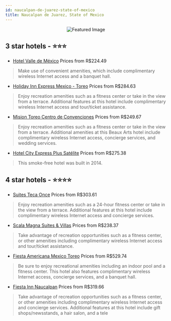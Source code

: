 ```yaml
---
id: naucalpan-de-juarez-state-of-mexico
title: Naucalpan de Juarez, State of Mexico
---
```


<center><img src="https://i.travelapi.com/hotels/12000000/11240000/11239400/11239333/c56cfec2_z.jpg" alt="Featured Image" /></center>


##  3 star hotels - ⭐️⭐️⭐️

-    [Hotel Valle de México](https://us.hurb.com/hotels/naucalpan-de-juarez/hotel-valle-de-mexico-JNP-JP742778?cmp=18055) Prices from R$224.49
   > Make use of convenient amenities, which include complimentary wireless Internet access and a banquet hall.
-    [Holiday Inn Express Mexico - Toreo](https://us.hurb.com/hotels/naucalpan-de-juarez/holiday-inn-express-mexico-toreo-JNP-JP801515?cmp=18055) Prices from R$284.63
   > Enjoy recreation amenities such as a fitness center or take in the view from a terrace. Additional features at this hotel include complimentary wireless Internet access and tour/ticket assistance.
-    [Mision Toreo Centro de Convenciones](https://us.hurb.com/hotels/naucalpan-de-juarez/mision-toreo-centro-de-convenciones-JNP-JP152193?cmp=18055) Prices from R$249.67
   > Enjoy recreation amenities such as a fitness center or take in the view from a terrace. Additional amenities at this Beaux Arts hotel include complimentary wireless Internet access, concierge services, and wedding services.
-    [Hotel City Express Plus Satélite](https://us.hurb.com/hotels/naucalpan-de-juarez/hotel-city-express-plus-satelite-JNP-JP423188?cmp=18055) Prices from R$275.38
   > This smoke-free hotel was built in 2014.

##  4 star hotels - ⭐️⭐️⭐️⭐️

-    [Suites Teca Once](https://us.hurb.com/hotels/naucalpan-de-juarez/suites-teca-once-JNP-JP664975?cmp=18055) Prices from R$303.61
   > Enjoy recreation amenities such as a 24-hour fitness center or take in the view from a terrace. Additional features at this hotel include complimentary wireless Internet access and concierge services.
-    [Scala Magna Suites & Villas](https://us.hurb.com/hotels/naucalpan-de-juarez/scala-magna-suites-villas-JNP-JP263735?cmp=18055) Prices from R$238.37
   > Take advantage of recreation opportunities such as a fitness center, or other amenities including complimentary wireless Internet access and tour/ticket assistance.
-    [Fiesta Americana Mexico Toreo](https://us.hurb.com/hotels/naucalpan-de-juarez/fiesta-americana-mexico-toreo-JNP-JP01287P?cmp=18055) Prices from R$529.74
   > Be sure to enjoy recreational amenities including an indoor pool and a fitness center. This hotel also features complimentary wireless Internet access, concierge services, and a banquet hall.
-    [Fiesta Inn Naucalpan](https://us.hurb.com/hotels/naucalpan-de-juarez/fiesta-inn-naucalpan-JNP-JP122203?cmp=18055) Prices from R$319.66
   > Take advantage of recreation opportunities such as a fitness center, or other amenities including complimentary wireless Internet access and concierge services. Additional features at this hotel include gift shops/newsstands, a hair salon, and a tele
